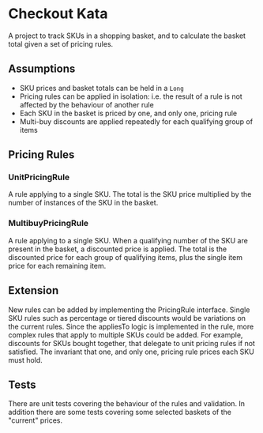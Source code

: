 Checkout Kata
=============
A project to track SKUs in a shopping basket, and to calculate the basket
total given a set of pricing rules.

## Assumptions
* SKU prices and basket totals can be held in a `Long`
* Pricing rules can be applied in isolation: i.e. the result of a rule is not
  affected by the behaviour of another rule
* Each SKU in the basket is priced by one, and only one, pricing rule
* Multi-buy discounts are applied repeatedly for each qualifying group of items

## Pricing Rules

### UnitPricingRule
A rule applying to a single SKU.  The total is the SKU price multiplied by the
number of instances of the SKU in the basket.

### MultibuyPricingRule
A rule applying to a single SKU.  When a qualifying number of the SKU are
present in the basket, a discounted price is applied.  The total is the
discounted price for each group of qualifying items, plus the single item price
for each remaining item.

## Extension
New rules can be added by implementing the PricingRule interface.  Single SKU
rules such as percentage or tiered discounts would be variations on the current
rules.
Since the appliesTo logic is implemented in the rule, more complex rules that
apply to multiple SKUs could be added.  For example, discounts for SKUs bought
together, that delegate to unit pricing rules if not satisfied.  The invariant
that one, and only one, pricing rule prices each SKU must hold.

## Tests
There are unit tests covering the behaviour of the rules and validation.  In
addition there are some tests covering some selected baskets of the "current"
prices.
